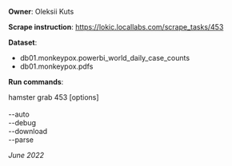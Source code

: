 **Owner**: Oleksii Kuts

**Scrape instruction**: https://lokic.locallabs.com/scrape_tasks/453

**Dataset**:

- db01.monkeypox.powerbi_world_daily_case_counts
- db01.monkeypox.pdfs

**Run commands**:

hamster grab 453 [options]
<br><br>--auto
<br>--debug
<br>--download
<br>--parse

_June 2022_
